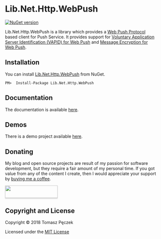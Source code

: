 # Lib.Net.Http.WebPush
[![NuGet version](https://badge.fury.io/nu/Lib.Net.Http.WebPush.svg)](http://badge.fury.io/nu/Lib.Net.Http.WebPush)

Lib.Net.Http.WebPush is a library which provides a [Web Push Protocol](https://tools.ietf.org/html/rfc8030) based client for Push Service. It provides support for [Voluntary Application Server Identification (VAPID) for Web Push](https://tools.ietf.org/html/rfc8292) and [Message Encryption for Web Push](https://tools.ietf.org/html/rfc8291).

## Installation

You can install [Lib.Net.Http.WebPush](https://www.nuget.org/packages/Lib.Net.Http.WebPush) from NuGet.

```
PM>  Install-Package Lib.Net.Http.WebPush
```

## Documentation

The documentation is available [here](https://tpeczek.github.io/Lib.Net.Http.WebPush/).

## Demos

There is a demo project available [here](https://github.com/tpeczek/Demo.AspNetCore.PushNotifications).

## Donating

My blog and open source projects are result of my passion for software development, but they require a fair amount of my personal time. If you got value from any of the content I create, then I would appreciate your support by [buying me a coffee](https://www.buymeacoffee.com/tpeczek).

<a href="https://www.buymeacoffee.com/tpeczek"><img src="https://www.buymeacoffee.com/assets/img/custom_images/black_img.png" style="height: 41px !important;width: 174px !important;box-shadow: 0px 3px 2px 0px rgba(190, 190, 190, 0.5) !important;-webkit-box-shadow: 0px 3px 2px 0px rgba(190, 190, 190, 0.5) !important;"  target="_blank"></a>

## Copyright and License

Copyright © 2018 Tomasz Pęczek

Licensed under the [MIT License](https://github.com/tpeczek/Lib.Net.Http.WebPush/blob/master/LICENSE.md)
